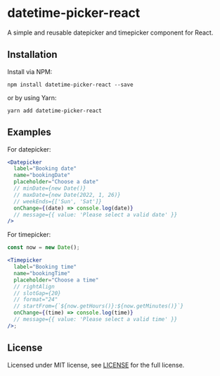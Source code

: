 # datetime-picker-react

A simple and reusable datepicker and timepicker component for React.

## Installation

Install via NPM:

`npm install datetime-picker-react --save`

or by using Yarn:

`yarn add datetime-picker-react`

## Examples

For datepicker:

```jsx
<Datepicker
  label="Booking date"
  name="bookingDate"
  placeholder="Choose a date"
  // minDate={new Date()}
  // maxDate={new Date(2022, 1, 26)}
  // weekEnds={['Sun', 'Sat']}
  onChange={(date) => console.log(date)}
  // message={{ value: 'Please select a valid date' }}
/>
```

For timepicker:

```jsx
const now = new Date();

<Timepicker
  label="Booking time"
  name="bookingTime"
  placeholder="Choose a time"
  // rightAlign
  // slotGap={20}
  // format="24"
  // startFrom={`${now.getHours()}:${now.getMinutes()}`}
  onChange={(time) => console.log(time)}
  // message={{ value: 'Please select a valid time' }}
/>;
```

## License

Licensed under MIT license, see [LICENSE][license] for the full license.

[npm]: https://www.npmjs.com
[node]: https://nodejs.org
[package]: https://www.npmjs.com/package/datetime-picker-react
[version-badge]: https://img.shields.io/npm/v/datetime-picker-react?style=flat-square
[license-badge]: https://img.shields.io/npm/l/datetime-picker-react?style=flat-square
[license]: https://github.com/sonjoydatta/datetime-picker-react/blob/main/LICENSE
